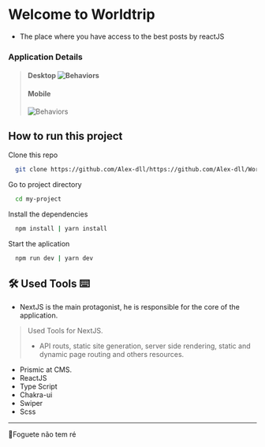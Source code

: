 

# Welcome to Worldtrip

- The place where you have access to the best posts by reactJS

### Application Details

> #### Desktop ![Behaviors](https://github.com/Alex-dll/WorldTrip/blob/master/public/DesktopWorld.gif?raw=true)
> #### Mobile 
> ![Behaviors](https://github.com/Alex-dll/WorldTrip/blob/master/public/mobile.gif?raw=true)



## How to run this project
	
Clone this repo
```bash
  git clone https://github.com/Alex-dll/https://github.com/Alex-dll/WorldTrip
```

Go to project directory

```bash
  cd my-project
```

Install the dependencies

```bash
  npm install | yarn install
```

Start the aplication

```bash
  npm run dev | yarn dev
```


## 🛠 Used Tools ⌨
-  NextJS is the main protagonist, he is responsible for the core of the application.
> Used Tools for NextJS.
> - API routs, static site generation, server side rendering, static and dynamic page routing and others resources.
- Prismic at CMS.
- ReactJS
- Type Script
- Chakra-ui
- Swiper
- Scss
----------

🚀Foguete não tem ré
